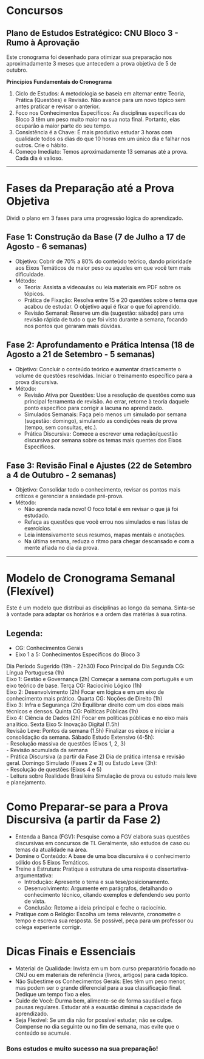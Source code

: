 ﻿# Concursos



## Plano de Estudos Estratégico: CNU Bloco 3 - Rumo à Aprovação

Este cronograma foi desenhado para otimizar sua preparação nos 
aproximadamente 3 meses que antecedem a prova objetiva de 5 de outubro.

**Princípios Fundamentais do Cronograma**

1.	Ciclo de Estudos: A metodologia se baseia em alternar entre Teoria, Prática (Questões) e Revisão. Não avance para um novo tópico sem antes praticar e revisar o anterior.
2.	Foco nos Conhecimentos Específicos: As disciplinas específicas do Bloco 3 têm um peso muito maior na sua nota final. Portanto, elas ocuparão a maior parte do seu tempo.
3.	Consistência é a Chave: É mais produtivo estudar 3 horas com qualidade todos os dias do que 10 horas em um único dia e falhar nos outros. Crie o hábito.
4.	Começo Imediato: Temos aproximadamente 13 semanas até a prova. Cada dia é valioso.

---

# Fases da Preparação até a Prova Objetiva

Dividi o plano em 3 fases para uma progressão lógica do aprendizado.

## Fase 1: Construção da Base (7 de Julho a 17 de Agosto - 6 semanas)

* Objetivo: Cobrir de 70% a 80% do conteúdo teórico, 
dando prioridade aos Eixos Temáticos de maior peso ou 
aqueles em que você tem mais dificuldade.
* Método:
	* Teoria: Assista a videoaulas ou leia materiais em PDF sobre os tópicos.
	* Prática de Fixação: Resolva entre 15 e 20 questões sobre o tema que acabou de estudar. O objetivo aqui é fixar o que foi aprendido.
	* Revisão Semanal: Reserve um dia (sugestão: sábado) para uma revisão rápida de tudo o que foi visto durante a semana, focando nos pontos que geraram mais dúvidas.

## Fase 2: Aprofundamento e Prática Intensa (18 de Agosto a 21 de Setembro - 5 semanas)

* Objetivo: Concluir o conteúdo teórico e aumentar drasticamente o volume de questões resolvidas. Iniciar o treinamento específico para a prova discursiva.
* Método:
	* Revisão Ativa por Questões: Use a resolução de questões como sua principal ferramenta de revisão. Ao errar, retorne à teoria daquele ponto específico para corrigir a lacuna no aprendizado.
	* Simulados Semanais: Faça pelo menos um simulado por semana (sugestão: domingo), simulando as condições reais de prova (tempo, sem consultas, etc.).
	* Prática Discursiva: Comece a escrever uma redação/questão discursiva por semana sobre os temas mais quentes dos Eixos Específicos.

## Fase 3: Revisão Final e Ajustes (22 de Setembro a 4 de Outubro - 2 semanas)

*	Objetivo: Consolidar todo o conhecimento, revisar os pontos mais críticos e gerenciar a ansiedade pré-prova.
*	Método:
	*	Não aprenda nada novo! O foco total é em revisar o que já foi estudado.
	*	Refaça as questões que você errou nos simulados e nas listas de exercícios.
	*	Leia intensivamente seus resumos, mapas mentais e anotações.
	*	Na última semana, reduza o ritmo para chegar descansado e com a mente afiada no dia da prova.

---

# Modelo de Cronograma Semanal (Flexível)

Este é um modelo que distribui as disciplinas ao longo da semana. Sinta-se à vontade para adaptar os horários e a ordem das matérias à sua rotina.

## Legenda:

*	CG: Conhecimentos Gerais
*	Eixo 1 a 5: Conhecimentos Específicos do Bloco 3

Dia	Período Sugerido (19h - 22h30)	Foco Principal do Dia
Segunda	CG: Língua Portuguesa (1h) <br> Eixo 1: Gestão e Governança (2h)	Começar a semana com português e um eixo teórico de base.
Terça	CG: Raciocínio Lógico (1h) <br> Eixo 2: Desenvolvimento (2h)	Focar em lógica e em um eixo de conhecimento mais prático.
Quarta	CG: Noções de Direito (1h) <br> Eixo 3: Infra e Segurança (2h)	Equilibrar direito com um dos eixos mais técnicos e densos.
Quinta	CG: Políticas Públicas (1h) <br> Eixo 4: Ciência de Dados (2h)	Focar em políticas públicas e no eixo mais analítico.
Sexta	Eixo 5: Inovação Digital (1.5h) <br> Revisão Leve: Pontos da semana (1.5h)	Finalizar os eixos e iniciar a consolidação da semana.
Sábado	Estudo Extensivo (4-5h): <br> - Resolução massiva de questões (Eixos 1, 2, 3) <br> - Revisão acumulada da semana <br> - Prática Discursiva (a partir da Fase 2)	Dia de prática intensa e revisão geral.
Domingo	Simulado (Fases 2 e 3) ou Estudo Leve (3h): <br> - Resolução de questões (Eixos 4 e 5) <br> - Leitura sobre Realidade Brasileira	Simulação de prova ou estudo mais leve e planejamento.

# Como Preparar-se para a Prova Discursiva (a partir da Fase 2)

*	Entenda a Banca (FGV): Pesquise como a FGV elabora suas questões discursivas em concursos de TI. Geralmente, são estudos de caso ou temas da atualidade na área.
*	Domine o Conteúdo: A base de uma boa discursiva é o conhecimento sólido dos 5 Eixos Temáticos.
*	Treine a Estrutura: Pratique a estrutura de uma resposta dissertativa-argumentativa:
	*	Introdução: Apresente o tema e sua tese/posicionamento.
	*	Desenvolvimento: Argumente em parágrafos, detalhando o conhecimento técnico, citando exemplos e defendendo seu ponto de vista.
	*	Conclusão: Retome a ideia principal e feche o raciocínio.
*	Pratique com o Relógio: Escolha um tema relevante, cronometre o tempo e escreva sua resposta. Se possível, peça para um professor ou colega experiente corrigir.


# Dicas Finais e Essenciais

*	Material de Qualidade: Invista em um bom curso preparatório focado no CNU ou em materiais de referência (livros, artigos) para cada tópico.
*	Não Subestime os Conhecimentos Gerais: Eles têm um peso menor, mas podem ser o grande diferencial para a sua classificação final. Dedique um tempo fixo a eles.
*	Cuide de Você: Durma bem, alimente-se de forma saudável e faça pausas regulares. Estudar até a exaustão diminui a capacidade de aprendizado.
*	Seja Flexível: Se um dia não for possível estudar, não se culpe. Compense no dia seguinte ou no fim de semana, mas evite que o conteúdo se acumule.


### Bons estudos e muito sucesso na sua preparação!




 

